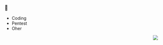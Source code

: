 ### 👋
- Coding
- Pentest
- Oher
<img align="right" src="https://github-readme-stats.vercel.app/api?username=gem-p4trick&show_icons=true&theme=highcontrast)">
